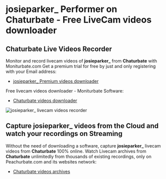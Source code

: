 # josieparker_ Performer on Chaturbate - Free LiveCam videos downloader

## Chaturbate Live Videos Recorder

Monitor and record livecam videos of **josieparker_** from **Chaturbate** with Moniturbate.com
Get a premium trial for free by just and only registering with your Email address:
* [josieparker_ Premium videos downloader](https://moniturbate.com/request-demo-licence-key.html)

Free livecam videos downloader - Moniturbate Software:
* [Chaturbate videos downloader](https://moniturbate.com/moniturbate-download-software.html)

![josieparker_ livecam videos recorder](https://peachurnet.com/templates/moniturbate-software.png)


## Capture josieparker_ videos from the Cloud and watch your recordings on Streaming

Without the need of downloading a software, capture **josieparker_** livecam videos from **Chaturbate** 100% online.
Watch Livecam archives from **Chaturbate** unlimitedly from thousands of existing recordings, only on Peachurbate.com and its websites network:
* [Chaturbate videos archives](https://peachurnet.com/)